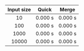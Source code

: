 | Input size | Quick   | Merge   |
|:----------:|:-------:|:-------:|
| 10         | 0.000 s | 0.000 s |
| 100        | 0.000 s | 0.000 s |
| 1000       | 0.000 s | 0.000 s |
| 10000      | 0.000 s | 0.000 s |